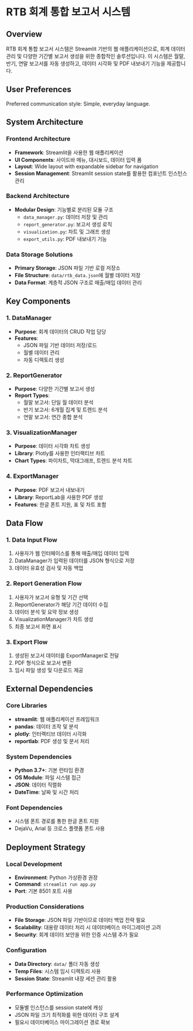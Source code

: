 # RTB 회계 통합 보고서 시스템

## Overview

RTB 회계 통합 보고서 시스템은 Streamlit 기반의 웹 애플리케이션으로, 회계 데이터 관리 및 다양한 기간별 보고서 생성을 위한 종합적인 솔루션입니다. 이 시스템은 월말, 반기, 연말 보고서를 자동 생성하고, 데이터 시각화 및 PDF 내보내기 기능을 제공합니다.

## User Preferences

Preferred communication style: Simple, everyday language.

## System Architecture

### Frontend Architecture
- **Framework**: Streamlit을 사용한 웹 애플리케이션
- **UI Components**: 사이드바 메뉴, 대시보드, 데이터 입력 폼
- **Layout**: Wide layout with expandable sidebar for navigation
- **Session Management**: Streamlit session state를 활용한 컴포넌트 인스턴스 관리

### Backend Architecture
- **Modular Design**: 기능별로 분리된 모듈 구조
  - `data_manager.py`: 데이터 저장 및 관리
  - `report_generator.py`: 보고서 생성 로직
  - `visualization.py`: 차트 및 그래프 생성
  - `export_utils.py`: PDF 내보내기 기능

### Data Storage Solutions
- **Primary Storage**: JSON 파일 기반 로컬 저장소
- **File Structure**: `data/rtb_data.json`에 월별 데이터 저장
- **Data Format**: 계층적 JSON 구조로 매출/매입 데이터 관리

## Key Components

### 1. DataManager
- **Purpose**: 회계 데이터의 CRUD 작업 담당
- **Features**: 
  - JSON 파일 기반 데이터 저장/로드
  - 월별 데이터 관리
  - 자동 디렉토리 생성

### 2. ReportGenerator
- **Purpose**: 다양한 기간별 보고서 생성
- **Report Types**:
  - 월말 보고서: 단일 월 데이터 분석
  - 반기 보고서: 6개월 집계 및 트렌드 분석
  - 연말 보고서: 연간 종합 분석

### 3. VisualizationManager
- **Purpose**: 데이터 시각화 차트 생성
- **Library**: Plotly를 사용한 인터랙티브 차트
- **Chart Types**: 파이차트, 막대그래프, 트렌드 분석 차트

### 4. ExportManager
- **Purpose**: PDF 보고서 내보내기
- **Library**: ReportLab을 사용한 PDF 생성
- **Features**: 한글 폰트 지원, 표 및 차트 포함

## Data Flow

### 1. Data Input Flow
1. 사용자가 웹 인터페이스를 통해 매출/매입 데이터 입력
2. DataManager가 입력된 데이터를 JSON 형식으로 저장
3. 데이터 유효성 검사 및 자동 백업

### 2. Report Generation Flow
1. 사용자가 보고서 유형 및 기간 선택
2. ReportGenerator가 해당 기간 데이터 수집
3. 데이터 분석 및 요약 정보 생성
4. VisualizationManager가 차트 생성
5. 최종 보고서 화면 표시

### 3. Export Flow
1. 생성된 보고서 데이터를 ExportManager로 전달
2. PDF 형식으로 보고서 변환
3. 임시 파일 생성 및 다운로드 제공

## External Dependencies

### Core Libraries
- **streamlit**: 웹 애플리케이션 프레임워크
- **pandas**: 데이터 조작 및 분석
- **plotly**: 인터랙티브 데이터 시각화
- **reportlab**: PDF 생성 및 문서 처리

### System Dependencies
- **Python 3.7+**: 기본 런타임 환경
- **OS Module**: 파일 시스템 접근
- **JSON**: 데이터 직렬화
- **DateTime**: 날짜 및 시간 처리

### Font Dependencies
- 시스템 폰트 경로를 통한 한글 폰트 지원
- DejaVu, Arial 등 크로스 플랫폼 폰트 사용

## Deployment Strategy

### Local Development
- **Environment**: Python 가상환경 권장
- **Command**: `streamlit run app.py`
- **Port**: 기본 8501 포트 사용

### Production Considerations
- **File Storage**: JSON 파일 기반이므로 데이터 백업 전략 필요
- **Scalability**: 대용량 데이터 처리 시 데이터베이스 마이그레이션 고려
- **Security**: 회계 데이터 보안을 위한 인증 시스템 추가 필요

### Configuration
- **Data Directory**: `data/` 폴더 자동 생성
- **Temp Files**: 시스템 임시 디렉토리 사용
- **Session State**: Streamlit 내장 세션 관리 활용

### Performance Optimization
- 모듈별 인스턴스를 session state에 캐싱
- JSON 파일 크기 최적화를 위한 데이터 구조 설계
- 필요시 데이터베이스 마이그레이션 경로 확보